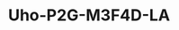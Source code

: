 ---
title: "Uho-P2G-M3F4D-LA"
description: "3MP 4G Solar Battery PT Camera"
image: "/images/categories/products/accessories/BAT-LA5800/BAT-LA58002.png"
images:
  - url: "/images/categories/products/accessories/BAT-LA5800/BAT-LA58002.png"
    caption: "Front view"
features:
  - High quality image with 3MP, 1/2.8" CMOS sensor
  - 2304*1296@15fps in the main stream
  - Support 4G access to the network
  - Ultra 265, H.265
  - Support digital WDR (Wide Dynamic Range)
  - Built-in Mic & Speaker, support two-way audio, offer better interaction
  - Smart IR, up to 30 m (98 ft) IR and 30m (98 ft) warm light distance, suitable for more scenes
  - Self-contained bracket, support two kinds of mounting
  - Supports 512 GB Micro SD card
  - IP66 ingress protection
  - The front face is made of grapheme, which has better heat dissipation and more environmental protection
specifications: 
  Max Resolution: 3 MP
  Sensor: 1/2.8" CMOS
  Min. Illumination: Colour- 0.001Lux (F1.0, AGC ON); 0 Lux with IR on
  Day/Night: IR cut filter with auto switch (ICR)
  Shutter: Auto/Manual, 1/15 to 1/100000 s
  WDR: DWDR
  Digital Zoom: N/A
  Focal Length: 4.0 mm
  Iris Type: Fixed
  Iris: F1.0
  Field of View (H): 87.5°
  Field of View (V): 46.3°
  Field of View (D): 92.4°
  Lens Type: Fixed
  DORI Distance (Lens): 4.0mm
  DORI Distance (Detect): 62.1 m (203.6 ft)
  DORI Distance (Observe): 24.8 m (81.5 ft)
  DORI Distance (Recognize): 12.4 m (40.7 ft)
  DORI Distance (Identify): 6.2 m (20.4 ft)
  Supplemental Light: Dual light
  Illumination Distance (IR): 30 m (98.4 ft)
  Illumination Distance (Warm Light): 30 m (98.4 ft)
  Wavelength: 850 nm
  IR On/Off Control: Auto/Manual
  Video Compression: Ultra 265, H.265
  Frame Rate: Main Stream- 3MP (2304*1296), Max 15fps; 720P (1280*720), Max 15fps; D1 (720*576), Max 15fps;
  Video Bit Rate: 256 Kbps to 1024 Kbps
  U code: Support
  OSD: Up to 1 OSD
  Privacy Mask: N/A
  ROI: N/A
  Video Stream: Single stream
  White Balance: Auto
  Digital Noise Reduction: 2D/3D DNR
  Smart IR: Support
  Flip: Normal
  Dewarping: N/A
  HLC: N/A
  BLC: N/A
  Defog: N/A
  Auto Tracking: N/A
  Basic Detection: Ultra motion detection
  General Function: RTSP authentication, User authentication, HTTP authentication
  Audio Compression: G.711U
  Audio Bitrate: 64 Kbps
  Two way Audio: Support
  Suppression: Support
  Sampling Rate: 8 kHz
  Edge Storage: Micro SD, up to 512 GB
  Network Storage: ANR
  4G Network Frequency: LTE FDD:- B2/B3/B4/B5/B7/B8/B28/B66; LTE TDD:- B38/B40/B41
  4G Network Standard: LTE FDD, LTE TDD
  4G Card Type: Nano SIM
  Protocols: IPv4, TCP, UDP, DHCP, RTSP, DNS, DDNS, HTTP, SSL/TLS
  Compatible Integration: API
  Client: Uniarch client, Uniarch app
  Web Browser: N/A
  Pan Range: 0° ~ 345°
  Pan Speed: 1°/s ~ 40°/s (Preset speed:- 40°/s)
  Tilt Range: 0° ~ 90°
  Tilt Speed: 1°/s ~ 30°/s (Preset speed:- 30°/s)
  Number of Presets: N/A
  Audio I/O: N/A
  Alarm I/O: N/A
  Built in Mic: Support
  Built in Speaker: Support
  WIFI: N/A
  Network: 1 × RJ45 10 M/100 M Base TX Ethernet
  EMC: CE EMC (EN 50130-4, EN 61000-3-3, EN IEC 61000-3-2, EN 55035)
  Safety: CE LVD (EN 62368-1)
  Environment: CE RoHS (2011/65/EU;(EU)2015/863); WEEE (2012/19/EU);
  Protection: IP66 (IEC 60529)
  Power: DC 12V±25%
  Power Consumption: Max 4.0 W; AOV mode:- 100 mW
  Power Interface: Ø5.5 mm coaxial power plug
  Dimensions: Φ118mm*170mm*263mm (Φ4.6”x 6.7”x 10.4”)
  Weight: 1.06kg (2.33lb)
  Working Environment: 0 ℃ to 50 ℃ (32 ℉ to 122 ℉), Humidity:- ≤ 95% RH (non condensing)
  Storage Environment: 0 ℃ to 50 ℃ (32 ℉ to 122 ℉), Humidity:- ≤ 95% RH (non condensing)
  Surge Protection: 4 KV
  Reset Button: Support
  LED Indicator: 1, green
---